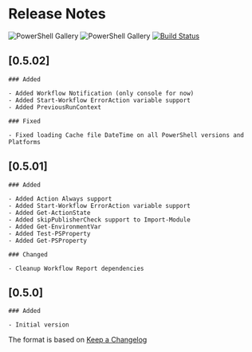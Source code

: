 # Release Notes

![PowerShell Gallery](https://img.shields.io/powershellgallery/v/Scriptbook.svg?label=PSGallery%20Version&logo=PowerShell&style=flat-square)
![PowerShell Gallery](https://img.shields.io/powershellgallery/dt/Scriptbook.svg?label=PSGallery%20Downloads&logo=PowerShell&style=flat-square)
[![Build Status](https://dev.azure.com/tedon/TD.Deploy/_apis/build/status/ehagen.Scriptbook?branchName=master)](https://dev.azure.com/tedon/TD.Deploy/_build/latest?definitionId=52&branchName=master)

## [0.5.02]

```plain
### Added

- Added Workflow Notification (only console for now)
- Added Start-Workflow ErrorAction variable support
- Added PreviousRunContext

### Fixed

- Fixed loading Cache file DateTime on all PowerShell versions and Platforms

```

## [0.5.01]

```plain
### Added

- Added Action Always support
- Added Start-Workflow ErrorAction variable support
- Added Get-ActionState
- Added skipPublisherCheck support to Import-Module
- Added Get-EnvironmentVar
- Added Test-PSProperty
- Added Get-PSProperty

### Changed

- Cleanup Workflow Report dependencies

```

## [0.5.0]

```plain
### Added

- Initial version
```

The format is based on [Keep a Changelog](http://keepachangelog.com/)